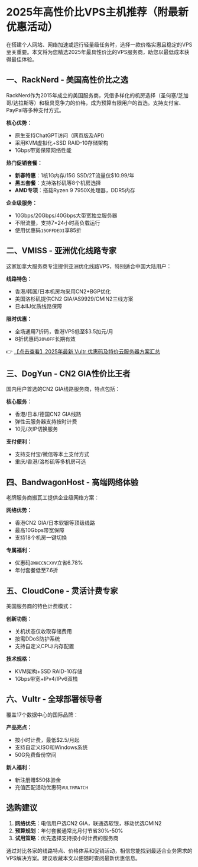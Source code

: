 # 2025年高性价比VPS主机推荐（附最新优惠活动）

在搭建个人网站、网络加速或运行轻量级任务时，选择一款价格实惠且稳定的VPS至关重要。本文将为您精选2025年最具性价比的VPS服务商，助您以最低成本获得最佳体验。

## 一、RackNerd - 美国高性价比之选

RackNerd作为2015年成立的美国服务商，凭借多样化的机房选择（圣何塞/芝加哥/达拉斯等）和极具竞争力的价格，成为预算有限用户的首选。支持支付宝、PayPal等多种支付方式。

**核心优势：**
- 原生支持ChatGPT访问（网页版及API）
- 采用KVM虚拟化+SSD RAID-10存储架构
- 1Gbps带宽保障网络性能

**热门促销套餐：**
- **新春特惠**：1核1G内存/15G SSD/2T流量仅$10.99/年
- **黑五套餐**：支持洛杉矶等8个机房选择
- **AMD专项**：搭载Ryzen 9 7950X处理器，DDR5内存

**企业级服务：**
- 10Gbps/20Gbps/40Gbps大带宽独立服务器
- 不限流量，支持7×24小时高负载运行
- 使用优惠码`15OFFDEDI`享85折

## 二、VMISS - 亚洲优化线路专家

这家加拿大服务商专注提供亚洲优化线路VPS，特别适合中国大陆用户：

**线路特色：**
- 香港/韩国/日本机房均采用CN2+BGP优化
- 美国洛杉矶提供CN2 GIA/AS9929/CMIN2三线方案
- 日本IIJ优质线路保障

**限时优惠：**
- 全场通用7折码，香港VPS低至$3.5加元/月
- 8折优惠码`20%OFF`长期有效

👉 [【点击查看】2025年最新 Vultr 优惠码及特价云服务器方案汇总](https://bit.ly/VuLtr)

## 三、DogYun - CN2 GIA性价比王者

国内用户首选的CN2 GIA线路服务商，特点包括：

**核心服务：**
- 香港/日本/德国CN2 GIA线路
- 弹性云服务器支持按时计费
- 10元/次IP切换服务

**支付便利：**
- 支持支付宝/微信等本土支付方式
- 重庆/香港/洛杉矶等多机房可选

## 四、BandwagonHost - 高端网络体验

老牌服务商搬瓦工提供企业级网络方案：

**网络优势：**
- 香港CN2 GIA/日本软银等顶级线路
- 最高10Gbps带宽保障
- 支持18个机房一键切换

**专属福利：**
- 优惠码`BWHCCNCXVV`立省6.78%
- 年付套餐低至7.6折

## 五、CloudCone - 灵活计费专家

美国服务商的特色计费模式：

**创新功能：**
- 关机状态仅收取存储费用
- 按需DDoS防护系统
- 支持自定义CPU/内存配置

**技术规格：**
- KVM架构+SSD RAID-10存储
- 1Gbps带宽+IPv4/IPv6双栈

## 六、Vultr - 全球部署领导者

覆盖17个数据中心的国际品牌：

**产品亮点：**
- 按小时计费，最低$2.5/月起
- 支持自定义ISO和Windows系统
- 50G免费备份空间

**新人福利：**
- 新注册赠$50体验金
- 充值匹配活动优惠码`VULTRMATCH`

## 选购建议

1. **网络优先**：电信用户选CN2 GIA，联通选软银，移动优选CMIN2
2. **预算规划**：年付套餐通常比月付节省30%-50%
3. **试用策略**：优先选择支持按小时计费的服务商

通过对比各家的线路特点、价格体系和促销活动，相信您能找到最适合业务需求的VPS解决方案。建议收藏本文以便随时查阅最新优惠信息。